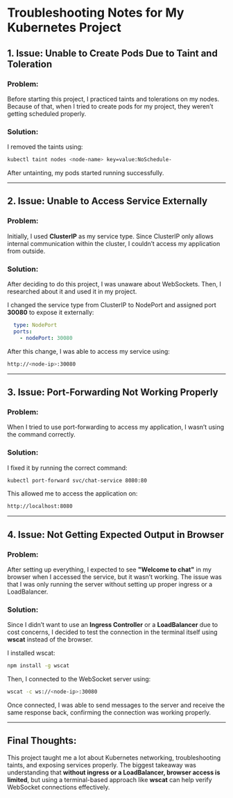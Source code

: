 # Troubleshooting Notes for My Kubernetes Project

## 1. Issue: Unable to Create Pods Due to Taint and Toleration
### **Problem:**
Before starting this project, I practiced taints and tolerations on my nodes. Because of that, when I tried to create pods for my project, they weren’t getting scheduled properly.

### **Solution:**
I removed the taints using:
```bash
kubectl taint nodes <node-name> key=value:NoSchedule-
```
After untainting, my pods started running successfully.

---

## 2. Issue: Unable to Access Service Externally
### **Problem:**
Initially, I used **ClusterIP** as my service type. Since ClusterIP only allows internal communication within the cluster, I couldn’t access my application from outside.

### **Solution:**
After deciding to do this project, I was unaware about WebSockets. Then, I researched about it and used it in my project.

I changed the service type from ClusterIP to NodePort and assigned port **30080** to expose it externally:
```yaml
  type: NodePort
  ports:
    - nodePort: 30080
```
After this change, I was able to access my service using:
```bash
http://<node-ip>:30080
```

---

## 3. Issue: Port-Forwarding Not Working Properly
### **Problem:**
When I tried to use port-forwarding to access my application, I wasn’t using the command correctly.

### **Solution:**
I fixed it by running the correct command:
```bash
kubectl port-forward svc/chat-service 8080:80
```
This allowed me to access the application on:
```bash
http://localhost:8080
```

---

## 4. Issue: Not Getting Expected Output in Browser
### **Problem:**
After setting up everything, I expected to see **"Welcome to chat"** in my browser when I accessed the service, but it wasn’t working. The issue was that I was only running the server without setting up proper ingress or a LoadBalancer.

### **Solution:**
Since I didn’t want to use an **Ingress Controller** or a **LoadBalancer** due to cost concerns, I decided to test the connection in the terminal itself using **wscat** instead of the browser.

I installed wscat:
```bash
npm install -g wscat
```
Then, I connected to the WebSocket server using:
```bash
wscat -c ws://<node-ip>:30080
```
Once connected, I was able to send messages to the server and receive the same response back, confirming the connection was working properly.

---

## **Final Thoughts:**
This project taught me a lot about Kubernetes networking, troubleshooting taints, and exposing services properly. The biggest takeaway was understanding that **without ingress or a LoadBalancer, browser access is limited**, but using a terminal-based approach like **wscat** can help verify WebSocket connections effectively.


